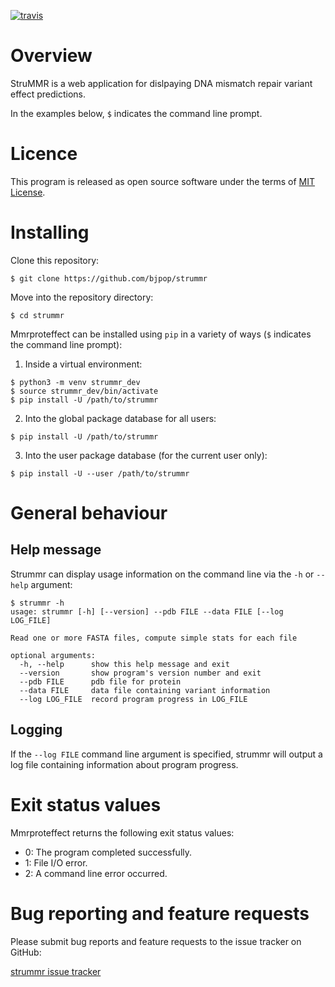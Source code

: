 [![travis](https://travis-ci.org/bjpop/strummr.svg?branch=master)](https://travis-ci.org/bjpop/strummr)

# Overview 

StruMMR is a web application for dislpaying DNA mismatch repair variant effect predictions.

In the examples below, `$` indicates the command line prompt.

# Licence

This program is released as open source software under the terms of [MIT License](https://raw.githubusercontent.com/bjpop/strummr/master/LICENSE).

# Installing

Clone this repository: 
```
$ git clone https://github.com/bjpop/strummr
```

Move into the repository directory:
```
$ cd strummr
```

Mmrproteffect can be installed using `pip` in a variety of ways (`$` indicates the command line prompt):

1. Inside a virtual environment:
```
$ python3 -m venv strummr_dev
$ source strummr_dev/bin/activate
$ pip install -U /path/to/strummr
```
2. Into the global package database for all users:
```
$ pip install -U /path/to/strummr
```
3. Into the user package database (for the current user only):
```
$ pip install -U --user /path/to/strummr
```


# General behaviour

## Help message

Strummr can display usage information on the command line via the `-h` or `--help` argument:

```
$ strummr -h
usage: strummr [-h] [--version] --pdb FILE --data FILE [--log LOG_FILE]

Read one or more FASTA files, compute simple stats for each file

optional arguments:
  -h, --help      show this help message and exit
  --version       show program's version number and exit
  --pdb FILE      pdb file for protein
  --data FILE     data file containing variant information
  --log LOG_FILE  record program progress in LOG_FILE

```

## Logging

If the ``--log FILE`` command line argument is specified, strummr will output a log file containing information about program progress. 

# Exit status values

Mmrproteffect returns the following exit status values:

* 0: The program completed successfully.
* 1: File I/O error. 
* 2: A command line error occurred. 

# Bug reporting and feature requests

Please submit bug reports and feature requests to the issue tracker on GitHub:

[strummr issue tracker](https://github.com/bjpop/strummr/issues)
